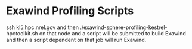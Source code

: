 # Exawind Profiling Scripts
ssh kl5.hpc.nrel.gov and then ./exawind-sphere-profiling-kestrel-hpctoolkit.sh on that node and a script will be submitted to build Exawind and then a script dependent on that job will run Exawind.

